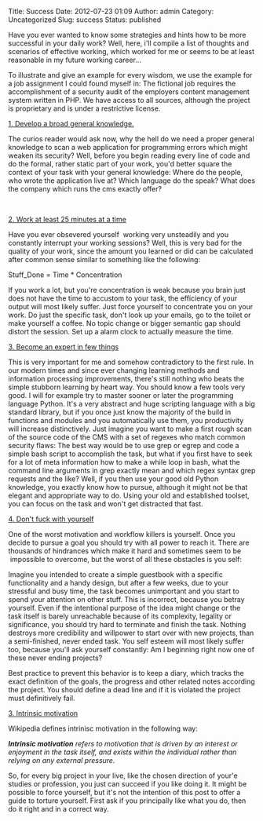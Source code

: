 Title: Success
Date: 2012-07-23 01:09
Author: admin
Category: Uncategorized
Slug: success
Status: published

Have you ever wanted to know some strategies and hints how to be more
successful in your daily work? Well, here, i'll compile a list of
thoughts and scenarios of effective working, which worked for me or
seems to be at least reasonable in my future working career...

To illustrate and give an example for every wisdom, we use the example
for a job assignment I could found myself in: The fictional job requires
the accomplishment of a security audit of the employers content
management system written in PHP. We have access to all sources,
although the project is proprietary and is under a restrictive license.

<span style="text-decoration: underline;">1. Develop a broad general
knowledge.</span>

The curios reader would ask now, why the hell do we need a proper
general knowledge to scan a web application for programming errors which
might weaken its security? Well, before you begin reading every line of
code and do the formal, rather static part of your work, you'd better
square the context of your task with your general knowledge: Where do
the people, who wrote the application live at? Which language do the
speak? What does the company which runs the cms exactly offer?

 

<span style="text-decoration: underline;">2. Work at least 25 minutes at
a time</span>

Have you ever obsevered yourself  working very unsteadily and you
constantly interrupt your working sessions? Well, this is very bad for
the quality of your work, since the amount you learned or did can be
calculated after common sense similar to something like the following:

Stuff\_Done = Time \* Concentration

If you work a lot, but you're concentration is weak because you brain
just does not have the time to accustom to your task, the efficiency of
your output will most likely suffer. Just force yourself to concentrate
you on your work. Do just the specific task, don't look up your emails,
go to the toilet or make yourself a coffee. No topic change or bigger
semantic gap should distort the session. Set up a alarm clock to
actually measure the time.

<span style="text-decoration: underline;">3. Become an expert in few
things</span>

This is very important for me and somehow contradictory to the first
rule. In our modern times and since ever changing learning methods and
information processing improvements, there's still nothing who beats the
simple stubborn learning by heart way. You should know a few tools very
good. I will for example try to master sooner or later the programming
language Python. It's a very abstract and huge scripting language with a
big standard library, but if you once just know the majority of the
build in functions and modules and you automatically use them, you
productivity will increase distinctively. Just imagine you want to make
a first rough scan of the source code of the CMS with a set of regexes
who match common security flaws: The best way would be to use grep or
egrep and code a simple bash script to accomplish the task, but what if
you first have to seek for a lot of meta information how to make a while
loop in bash, what the command line arguments in grep exactly mean and
which regex syntax grep requests and the like? Well, if you then use
your good old Python knowledge, you exactly know how to pursue, although
it might not be that elegant and appropriate way to do. Using your old
and established toolset, you can focus on the task and won't get
distracted that fast.

<span style="text-decoration: underline;">4. Don't fuck with
yourself</span>

One of the worst motivation and workflow killers is yourself. Once you
decide to pursue a goal you should try with all power to reach it. There
are thousands of hindrances which make it hard and sometimes seem to be
 impossible to overcome, but the worst of all these obstacles is you
self:

Imagine you intended to create a simple guestbook with a specific
functionality and a handy design, but after a few weeks, due to your
stressful and busy time, the task becomes unimportant and you start to
spend your attention on other stuff. This is incorrect, because you
betray yourself. Even if the intentional purpose of the idea might
change or the task itself is barely unreachable because of its
complexity, legality or significance, you should try hard to terminate
and finish the task. Nothing destroys more credibility and willpower to
start over with new projects, than a semi-finished, never ended task.
You self esteem will most likely suffer too, because you'll ask yourself
constantly: Am I beginning right now one of these never ending projects?

Best practice to prevent this behavior is to keep a diary, which tracks
the exact definition of the goals, the progress and other related notes
according the project. You should define a dead line and if it is
violated the project must definitively fail.

<span style="text-decoration: underline;">3. Intrinsic motivation</span>

Wikipedia defines intrinisc motivation in the following way:

***Intrinsic motivation** refers to motivation that is driven by an
interest or enjoyment in the task itself, and exists within the
individual rather than relying on any external pressure.*

So, for every big project in your live, like the chosen direction of
your'e studies or profession, you just can succeed if you like doing it.
It might be possible to force yourself, but it's not the intention of
this post to offer a guide to torture yourself. First ask if you
principally like what you do, then do it right and in a correct way.
